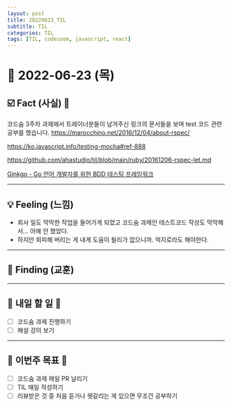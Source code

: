 ```yaml
---
layout: post
title: 20220623_TIL
subtitle: TIL
categories: TIL
tags: [TIL, codesoom, javascript, react]
---
```




# 📆 2022-06-23 (목)


## ☑️ Fact (사실) 📑

코드숨 3주차 과제에서 트레이너분들이 남겨주신 링크의 문서들을 보며 test 코드 관련 공부를 했습니다.
https://marocchino.net/2016/12/04/about-rspec/

https://ko.javascript.info/testing-mocha#ref-888

https://github.com/ahastudio/til/blob/main/ruby/20161206-rspec-let.md

[Ginkgo - Go 언어 개발자를 위한 BDD 테스팅 프레임워크](https://www.youtube.com/watch?v=gfTsSBRvdqI)



***


## 💡 Feeling (느낌)

- 회사 일도 막막한 작업을 들어가게 되었고 코드숨 과제인 테스트코드 작성도 막막해서... 아예 안 했었다.
- 하지만 회피해 버리는 게 내게 도움이 될리가 없으니까. 억지로라도 해야한다.



***



## 🎯 Finding (교훈)




***




## 🎯 내일 할 일 🎯
- [ ] 코드숨 과제 진행하기
- [ ] 해설 강의 보기

***



## 🏁 이번주 목표 🏁
- [ ] 코드숨 과제 매일 PR 날리기
- [ ] TIL 매일 작성하기
- [ ] 리뷰받은 것 중 처음 듣거나 헷갈리는 게 있으면 무조건 공부하기
